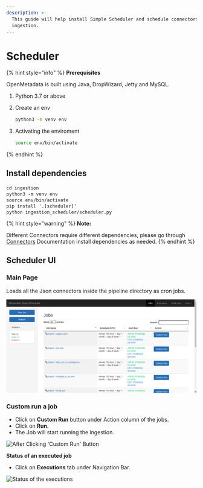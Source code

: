 ```yaml
---
description: >-
  This guide will help install Simple Scheduler and schedule connectors for
  ingestion.
---
```


# Scheduler

{% hint style="info" %}
**Prerequisites**

OpenMetadata is built using Java, DropWizard, Jetty and MySQL.

1. Python 3.7 or above
2. Create an env

   ```bash
   python3 -m venv env
   ```

3. Activating the enviroment

   ```bash
   source env/bin/activate
   ```
{% endhint %}

## Install dependencies

```text
cd ingestion
python3 -m venv env
source env/bin/activate
pip install '.[scheduler]'
python ingestion_scheduler/scheduler.py
```

{% hint style="warning" %}
**Note:**

Different Connectors require different dependencies, please go through [Connectors](https://docs.open-metadata.org/install/metadata-ingestion/connectors) Documentation install dependencies as needed.
{% endhint %}

## Scheduler UI

### Main Page

Loads all the Json connectors inside the pipeline directory as cron jobs.

![](../../.gitbook/assets/screenshot-from-2021-07-26-21-08-17%20%281%29%20%282%29%20%282%29%20%282%29%20%283%29%20%284%29%20%284%29%20%285%29%20%283%29%20%281%29%20%284%29.png)

### Custom run a job

* Click on **Custom Run** button under Action column of the jobs.
* Click on **Run.**
* The Job will start running the ingestion.

![After Clicking &apos;Custom Run&apos; Button](../../.gitbook/assets/screenshot-from-2021-07-26-21-08-30.png)

**Status of an executed job**

* Click on **Executions** tab under Navigation Bar.

![Status of the executions](../../.gitbook/assets/screenshot-from-2021-07-26-23-57-46.png)

